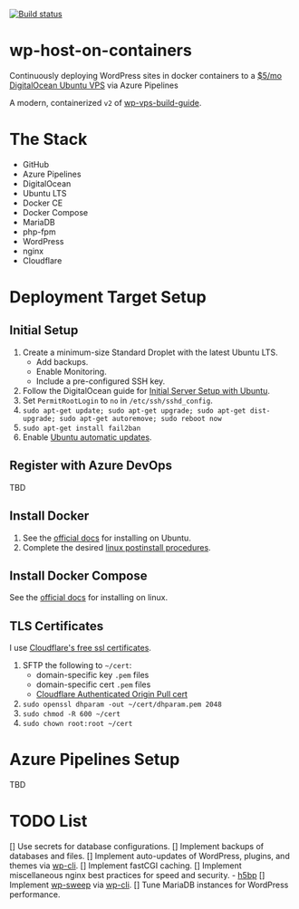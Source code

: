 [![Build status](https://dev.azure.com/collinbarrett/wp-host-on-containers/_apis/build/status/wp-host-on-containers-CI)](https://dev.azure.com/collinbarrett/wp-host-on-containers/_build/latest?definitionId=4)

# wp-host-on-containers

Continuously deploying WordPress sites in docker containers to a [$5/mo DigitalOcean Ubuntu VPS](https://m.do.co/c/fea63c0a77d1 "DigitalOcean Affiliate Link") via Azure Pipelines

A modern, containerized `v2` of [wp-vps-build-guide](https://github.com/collinbarrett/wp-vps-build-guide).

# The Stack

- GitHub
- Azure Pipelines
- DigitalOcean
- Ubuntu LTS
- Docker CE
- Docker Compose
- MariaDB
- php-fpm
- WordPress
- nginx
- Cloudflare

# Deployment Target Setup

## Initial Setup

1. Create a minimum-size Standard Droplet with the latest Ubuntu LTS.
    - Add backups.
    - Enable Monitoring.
    - Include a pre-configured SSH key.
2. Follow the DigitalOcean guide for [Initial Server Setup with Ubuntu](https://www.digitalocean.com/community/tutorials/initial-server-setup-with-ubuntu-18-04).
3. Set `PermitRootLogin` to `no` in `/etc/ssh/sshd_config`.
4. `sudo apt-get update; sudo apt-get upgrade; sudo apt-get dist-upgrade; sudo apt-get autoremove; sudo reboot now`
5. `sudo apt-get install fail2ban`
6. Enable [Ubuntu automatic updates](https://help.ubuntu.com/lts/serverguide/automatic-updates.html.en).

## Register with Azure DevOps

TBD

## Install Docker

1. See the [official docs](https://docs.docker.com/install/linux/docker-ce/ubuntu/) for installing on Ubuntu.
2. Complete the desired [linux postinstall procedures](https://docs.docker.com/install/linux/linux-postinstall/).

## Install Docker Compose

See the [official docs](https://docs.docker.com/compose/install/) for installing on linux.

## TLS Certificates

I use [Cloudflare's free ssl certificates](https://www.cloudflare.com/ssl/).

1. SFTP the following to `~/cert`:
    - domain-specific key `.pem` files
    - domain-specific cert `.pem` files
    - [Cloudflare Authenticated Origin Pull cert](https://support.cloudflare.com/hc/en-us/article_attachments/201243967/origin-pull-ca.pem)
2. `sudo openssl dhparam -out ~/cert/dhparam.pem 2048`
3. `sudo chmod -R 600 ~/cert`
4. `sudo chown root:root ~/cert`

# Azure Pipelines Setup

TBD

# TODO List

[] Use secrets for database configurations.
[] Implement backups of databases and files.
[] Implement auto-updates of WordPress, plugins, and themes via [wp-cli](https://wp-cli.org/).
[] Implement fastCGI caching.
[] Implement miscellaneous nginx best practices for speed and security.
    - [h5bp](https://github.com/h5bp/server-configs-nginx)
[] Implement [wp-sweep](https://github.com/lesterchan/wp-sweep) via [wp-cli](https://wp-cli.org/).
[] Tune MariaDB instances for WordPress performance.